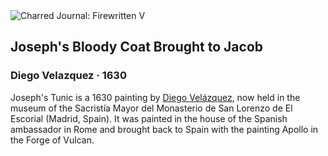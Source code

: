 <div class="artwork-of-the-day">
  <div class="container">
    <div class="img-wrapper">
      <img
        src="https://uploads5.wikiart.org/00142/images/diego-velazquez/joseph-s-bloody-coat-brough-to-jacob.jpg!Large.jpg"
        alt="Charred Journal: Firewritten V" />
    </div>
    <div class="artwork-detail">
      <div class="artwork-origin"> 
        <h2 class="artwork-name">Joseph's Bloody Coat Brought to Jacob</h2>
        <h3 class="artist">
          Diego Velazquez
                    ·  1630
        </h3>
      </div>
      <p class="description">
        <span class="artwork-description-text ng-binding" ng-bind-html="viewModel.ArtworkOfTheDay.Description | unsafe">Joseph's Tunic is a 1630 painting by <a target="_blank" href="/en/diego-velazquez">Diego Velázquez</a>, now held in the museum of the Sacristía Mayor del Monasterio de San Lorenzo de El Escorial (Madrid, Spain). It was painted in the house of the Spanish ambassador in Rome and brought back to Spain with the painting Apollo in the Forge of Vulcan.</span>
                        <div class="text-shadow-container ng-hide" ng-show="showShadow"></div>
      </p>
    </div>
  </div>

</div>
